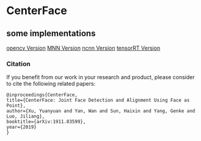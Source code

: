 # CenterFace



## some implementations

[opencv Version](https://github.com/Star-Clouds/CenterFace)
[MNN Version](https://github.com/Star-Clouds/CenterFace)
[ncnn Version](https://github.com/Star-Clouds/CenterFace)
[tensorRT Version](https://github.com/Star-Clouds/CenterFace)



###  Citation
If you benefit from our work in your research and product, please consider to cite the following related papers:
```
@inproceedings{CenterFace,
title={CenterFace: Joint Face Detection and Alignment Using Face as Point},
author={Xu, Yuanyuan and Yan, Wan and Sun, Haixin and Yang, Genke and Luo, Jiliang},
booktitle={arXiv:1911.03599},
year={2019}
}
```